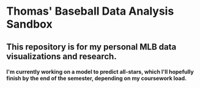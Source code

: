 # Thomas' Baseball Data Analysis Sandbox

## This repository is for my personal MLB data visualizations and research.

#### I'm currently working on a model to predict all-stars, which I'll hopefully finish by the end of the semester, depending on my coursework load.
